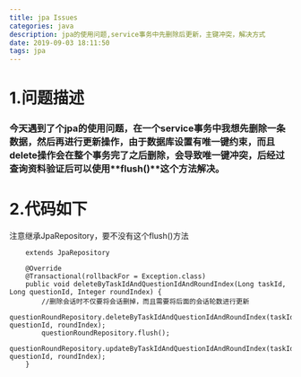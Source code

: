 ```yaml
---
title: jpa Issues
categories: java
description: jpa的使用问题,service事务中先删除后更新，主键冲突，解决方式
date: 2019-09-03 18:11:50
tags: jpa
---
```

# 1.问题描述
### 今天遇到了个jpa的使用问题，在一个service事务中我想先删除一条数据，然后再进行更新操作，由于数据库设置有唯一键约束，而且delete操作会在整个事务完了之后删除，会导致唯一键冲突，后经过查询资料验证后可以使用**flush()**这个方法解决。
# 2.代码如下
注意继承JpaRepository，要不没有这个flush()方法
```
    extends JpaRepository
```
```
    @Override
    @Transactional(rollbackFor = Exception.class)
    public void deleteByTaskIdAndQuestionIdAndRoundIndex(Long taskId, Long questionId, Integer roundIndex) {
        //删除会话时不仅要将会话删掉，而且需要将后面的会话轮数进行更新
        questionRoundRepository.deleteByTaskIdAndQuestionIdAndRoundIndex(taskId, questionId, roundIndex);
        questionRoundRepository.flush();
        questionRoundRepository.updateByTaskIdAndQuestionIdAndRoundIndex(taskId, questionId, roundIndex);
    }
```

